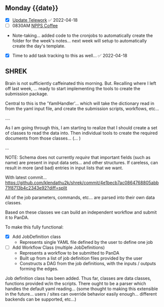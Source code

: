 ## Monday {{date}}

- [x] [Update Telework](https://docs.google.com/spreadsheets/d/16AZZBiKL1s6eGgH2KFiJPnD8-TjRsC0HYy4Qdmbr358/edit#gid=0) ✅ 2022-04-18
- [ ] 0830AM [NPPS Coffee](https://bnl.zoomgov.com/j/16157150845?pwd=NXNqTi9ZWEFBKzYwRXQ5U3NXU1dBZz09)

- Note-taking... added code to the cronjobs to automatically create the folder for the week's notes... next week will setup to automatically create the day's template.
- [x] Time to add task tracking to this as well... ✅ 2022-04-18

SHREK
---
Brain is not sufficiently caffeinated this morning.  But.  Recalling where I left off last week, ... ready to start implementing the tools to create the submission package.

Central to this is the 'YamlHandler'... which will take the dictionary read in from the yaml input file, and create the submission scripts, workflows, etc...

....

As I am going through this, I am starting to realize that I should create a set of classes to read the data into.   Then individual tools to create the required documents from those classes... (... )

...

NOTE:  Schema does not currently *require* that important fields (such as name) are present in input data sets... and other structures.  If careless, can result in more (and bad) entries in input lists that we want.  

With latest commit...
https://github.com/klendathu2k/shrek/commit/4e1becb7ac0864768805abb71f8713b4c2343e92?diff=split

All of the job parameters, commands, etc... are parsed into their own data classes.

Based on these classes we can build an independent workflow and submit it to PanDA.

To make this fully functional:

- [x] Add JobDefinition class
	- Represents single YAML file defined by the user to define one job
- [ ] Add Workflow Class (multiple JobDefinitions)
	- Represents a workflow to be submitted to PanDA
	- Built up from a list of job definition files provided by the user
	- Constructs a DAG from the job definitions, with the inputs / outputs forming the edges.


Job definition class has been added.  Thus far, classes are data classes, functions provided w/in the scripts.  There ought to be a parser which handles the default yaml reading...  (some thought to making this extensible in the future... users / sites can override behavior easily enough... different backends can be supported, etc...)


